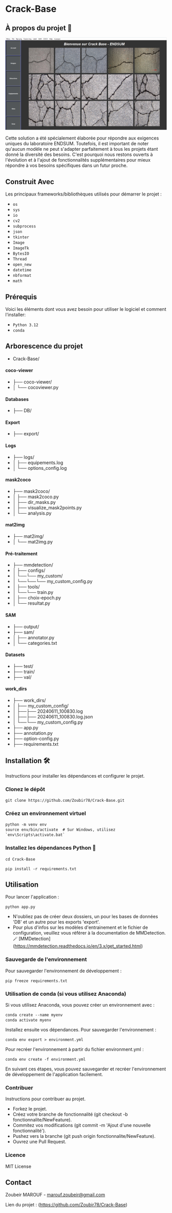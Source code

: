 # Crack-Base

## À propos du projet 🚀

![carck-base](https://github.com/Zoubir78/Crack-Base/blob/master/carck-base.png)

Cette solution a été spécialement élaborée pour répondre aux exigences uniques du laboratoire ENDSUM. Toutefois, il est important de noter qu'aucun modèle ne peut s'adapter parfaitement à tous les projets étant donné la diversité des besoins. C'est pourquoi nous restons ouverts à l'évolution et à l'ajout de fonctionnalités supplémentaires pour mieux répondre à vos besoins spécifiques dans un futur proche.

## Construit Avec 
Les principaux frameworks/bibliothèques utilisés pour démarrer le projet :

- `os`
- `sys`
- `io`
- `cv2`
- `subprocess`
- `json`
- `tkinter`
- `Image`
- `ImageTk`
- `BytesIO`
- `Thread`
- `open_new`
- `datetime`
- `nbformat`
- `math`

## Prérequis
Voici les éléments dont vous avez besoin pour utiliser le logiciel et comment l'installer:
- `Python 3.12`
- `conda`

## Arborescence du projet

- Crack-Base/
#### coco-viewer
- ├── coco-viewer/
- │ └── cocoviewer.py
#### Databases
- ├── DB/
#### Export
- ├── export/
#### Logs
- ├── logs/
- │ ├── equipements.log
- │ └── options_config.log
#### mask2coco
- ├── mask2coco/
- │ ├── mask2coco.py
- │ ├── dir_masks.py
- │ ├── visualize_mask2points.py
- │ └── analysis.py
#### mat2img
- ├── mat2img/
- │ └── mat2img.py
#### Pré-traitement
- ├── mmdetection/
- │ ├── configs/
- │ └──└── my_custom/
- │ └──└──└── my_custom_config.py
- │ ├── tools/
- │ └──└── train.py
- │ ├── choix-epoch.py
- │ └── resultat.py
#### SAM
- ├── output/
- ├── sam/
- │ ├── annotator.py
- │ └── categories.txt
#### Datasets
- ├── test/
- ├── train/
- ├── val/
#### work_dirs
- ├── work_dirs/
- │ ├── my_custom_config/
- │ ├──├── 20240611_100830.log
- │ ├──├── 20240611_100830.log.json
- │ └──└── my_custom_config.py
- ├── app.py
- ├── annotation.py
- ├── option-config.py
- ├── requirements.txt

## Installation 🛠️
Instructions pour installer les dépendances et configurer le projet.

### Clonez le dépôt
```
git clone https://github.com/Zoubir78/Crack-Base.git
```
### Créez un environnement virtuel
```
python -m venv env
source env/bin/activate  # Sur Windows, utilisez `env\Scripts\activate.bat`
```
### Installez les dépendances Python 🤖
```
cd Crack-Base
```
```
pip install -r requirements.txt
```

## Utilisation 
Pour lancer l'application :
```
python app.py
```

- N'oubliez pas de créer deux dossiers, un pour les bases de données 'DB' et un autre pour les exports 'export'.
- Pour plus d'infos sur les modèles d'entrainement et le fichier de configuration, veuillez vous référer à la documentation de MMDetection. 🪄
[MMDetection] (https://mmdetection.readthedocs.io/en/3.x/get_started.html)

### Sauvegarde de l'environnement
Pour sauvegarder l'environnement de développement :
```
pip freeze requirements.txt
```

### Utilisation de conda (si vous utilisez Anaconda)
Si vous utilisez Anaconda, vous pouvez créer un environnement avec :
```
conda create --name myenv
conda activate myenv
```
Installez ensuite vos dépendances. Pour sauvegarder l'environnement :
```
conda env export > environment.yml
```
Pour recréer l'environnement à partir du fichier environment.yml :
```
conda env create -f environment.yml
```
En suivant ces étapes, vous pouvez sauvegarder et recréer l'environnement de développement de l'application facilement.

### Contribuer
Instructions pour contribuer au projet.

- Forkez le projet.
- Créez votre branche de fonctionnalité (git checkout -b fonctionnalite/NewFeature).
- Commitez vos modifications (git commit -m 'Ajout d'une nouvelle fonctionnalité').
- Pushez vers la branche (git push origin fonctionnalite/NewFeature).
- Ouvrez une Pull Request.

### Licence
MIT License

## Contact
Zoubeir MAROUF - marouf.zoubeir@gmail.com

Lien du projet : (https://github.com/Zoubir78/Crack-Base)
